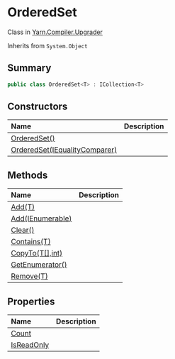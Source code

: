 # OrderedSet

Class in [Yarn.Compiler.Upgrader](/docs/api/csharp/yarn.compiler.upgrader.md)

Inherits from `System.Object`

## Summary



```csharp
public class OrderedSet<T> : ICollection<T>
```

## Constructors

|Name|Description|
|:---|:---|
|[OrderedSet()](/docs/api/csharp/yarn.compiler.upgrader.orderedset..ctor-1.md)||
|[OrderedSet(IEqualityComparer<T>)](/docs/api/csharp/yarn.compiler.upgrader.orderedset..ctor-2.md)||

## Methods

|Name|Description|
|:---|:---|
|[Add(T)](/docs/api/csharp/yarn.compiler.upgrader.orderedset.add-2.md)||
|[Add(IEnumerable<T>)](/docs/api/csharp/yarn.compiler.upgrader.orderedset.add-1.md)||
|[Clear()](/docs/api/csharp/yarn.compiler.upgrader.orderedset.clear.md)||
|[Contains(T)](/docs/api/csharp/yarn.compiler.upgrader.orderedset.contains.md)||
|[CopyTo(T[],int)](/docs/api/csharp/yarn.compiler.upgrader.orderedset.copyto.md)||
|[GetEnumerator()](/docs/api/csharp/yarn.compiler.upgrader.orderedset.getenumerator.md)||
|[Remove(T)](/docs/api/csharp/yarn.compiler.upgrader.orderedset.remove.md)||

## Properties

|Name|Description|
|:---|:---|
|[Count](/docs/api/csharp/yarn.compiler.upgrader.orderedset.count.md)||
|[IsReadOnly](/docs/api/csharp/yarn.compiler.upgrader.orderedset.isreadonly.md)||


